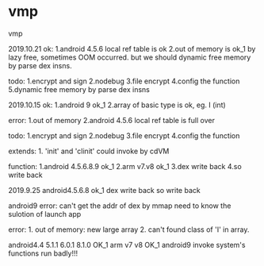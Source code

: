 # vmp
vmp

2019.10.21
ok:
    1.android 4.5.6 local ref table is ok
    2.out of memory is ok_1 by lazy free, sometimes OOM occurred.
    but we should dynamic free memory by parse dex insns.

todo:
    1.encrypt and sign
    2.nodebug
    3.file encrypt
    4.config the function
    5.dynamic free memory by parse dex insns

2019.10.15
ok:
    1.android 9 ok_1
    2.array of basic type is ok, eg. I (int)

error:
    1.out of memory
    2.android 4.5.6 local ref table is full over 

todo:
    1.encrypt and sign
    2.nodebug
    3.file encrypt
    4.config the function

extends:
    1. 'init' and 'clinit' could invoke by cdVM

function:
    1.android 4.5.6.8.9 ok_1
    2.arm v7.v8 ok_1
    3.dex write back
    4.so write back



2019.9.25
android4.5.6.8 ok_1
dex write back
so write back

android9 error: can't get the addr of dex by mmap
                need to know the sulotion of launch app

error: 
    1. out of memory: new large array
    2. can't found class of 'I' in array.




android4.4 5.1.1 6.0.1 8.1.0 OK_1
arm v7 v8 OK_1
android9 invoke system's functions run badly!!!
